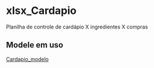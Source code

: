 # xlsx_Cardapio
Planilha de controle de cardápio X ingredientes X compras

## Modele em uso
[Cardapio_modelo](https://github.com/ailtonz/xlsx_Cardapio/blob/master/CARDAPIO_v04.xlsx)
